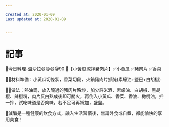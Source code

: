 ```yaml
---

Created at: 2020-01-09
Last updated at: 2020-01-09


---
```


# 記事


💓今日料理-溫沙拉😋😋😋@90
🥗【小黃瓜涼拌豬肉片】✅小黃瓜 ✅豬肉片 ✅香菜

👩‍🍳材料準備：小黃瓜切條狀，香菜切段，火鍋豬肉片抓醃(素蠔油+鹽巴+白胡椒)

👨‍🍳做法：熱油鍋，放入醃過的豬肉片略炒，加少許米酒、素蠔油、白胡椒、黑胡椒、辣椒粉，肉片反白熟成後即可關火，再倒入小黃瓜、香菜、香油、橄欖油，拌一拌，試吃味道是否夠味，若不足可再補加，盛盤。

💝減醣是一種健康的飲食方式，融入生活習慣後，無論外食或自煮，都能愉快的享用美食！

